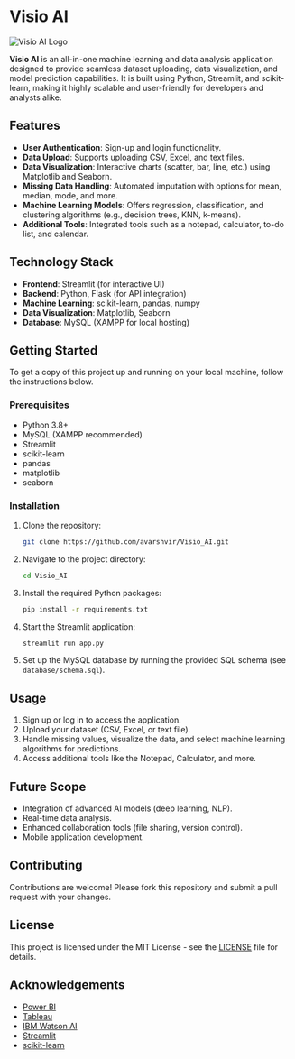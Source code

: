 # Visio AI

![Visio AI Logo](Visio_AI/images/homepage_img.png)

**Visio AI** is an all-in-one machine learning and data analysis application designed to provide seamless dataset uploading, data visualization, and model prediction capabilities. It is built using Python, Streamlit, and scikit-learn, making it highly scalable and user-friendly for developers and analysts alike.

## Features

- **User Authentication**: Sign-up and login functionality.
- **Data Upload**: Supports uploading CSV, Excel, and text files.
- **Data Visualization**: Interactive charts (scatter, bar, line, etc.) using Matplotlib and Seaborn.
- **Missing Data Handling**: Automated imputation with options for mean, median, mode, and more.
- **Machine Learning Models**: Offers regression, classification, and clustering algorithms (e.g., decision trees, KNN, k-means).
- **Additional Tools**: Integrated tools such as a notepad, calculator, to-do list, and calendar.
  
## Technology Stack

- **Frontend**: Streamlit (for interactive UI)
- **Backend**: Python, Flask (for API integration)
- **Machine Learning**: scikit-learn, pandas, numpy
- **Data Visualization**: Matplotlib, Seaborn
- **Database**: MySQL (XAMPP for local hosting)
  
## Getting Started

To get a copy of this project up and running on your local machine, follow the instructions below.

### Prerequisites

- Python 3.8+
- MySQL (XAMPP recommended)
- Streamlit
- scikit-learn
- pandas
- matplotlib
- seaborn

### Installation

1. Clone the repository:
    ```bash
    git clone https://github.com/avarshvir/Visio_AI.git
    ```
2. Navigate to the project directory:
    ```bash
    cd Visio_AI
    ```

3. Install the required Python packages:
    ```bash
    pip install -r requirements.txt
    ```

4. Start the Streamlit application:
    ```bash
    streamlit run app.py
    ```

5. Set up the MySQL database by running the provided SQL schema (see `database/schema.sql`).

## Usage

1. Sign up or log in to access the application.
2. Upload your dataset (CSV, Excel, or text file).
3. Handle missing values, visualize the data, and select machine learning algorithms for predictions.
4. Access additional tools like the Notepad, Calculator, and more.

## Future Scope

- Integration of advanced AI models (deep learning, NLP).
- Real-time data analysis.
- Enhanced collaboration tools (file sharing, version control).
- Mobile application development.

## Contributing

Contributions are welcome! Please fork this repository and submit a pull request with your changes.

## License

This project is licensed under the MIT License - see the [LICENSE](LICENSE) file for details.

## Acknowledgements

- [Power BI](https://powerbi.microsoft.com)
- [Tableau](https://www.tableau.com)
- [IBM Watson AI](https://www.ibm.com/watson)
- [Streamlit](https://streamlit.io)
- [scikit-learn](https://scikit-learn.org)
